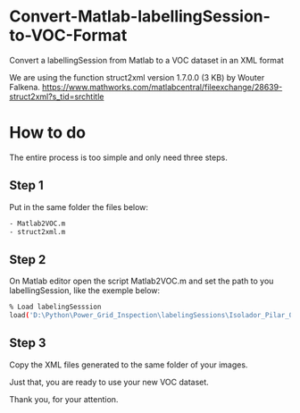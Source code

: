 # Convert-Matlab-labellingSession-to-VOC-Format
Convert a labellingSession from Matlab to a VOC dataset in an XML format

We are using the function struct2xml version 1.7.0.0 (3 KB) by Wouter Falkena.
https://www.mathworks.com/matlabcentral/fileexchange/28639-struct2xml?s_tid=srchtitle

# How to do 

The entire process is too simple and only need three steps.

## Step 1
Put in the same folder the files below:

```bash
- Matlab2VOC.m
- struct2xml.m
```
## Step 2

On Matlab editor open the script Matlab2VOC.m and set the path to you labellingSession, like the exemple below: 

```bash
% Load labelingSesssion
load('D:\Python\Power_Grid_Inspection\labelingSessions\Isolador_Pilar_01_09_2018.mat')
```

## Step 3

Copy the XML files generated to the same folder of your images.

Just that, you are ready to use your new VOC dataset. 

Thank you, for your attention. 

